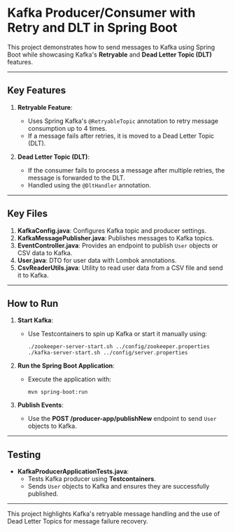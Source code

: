 # Kafka Producer/Consumer with Retry and DLT in Spring Boot

This project demonstrates how to send messages to Kafka using Spring Boot while showcasing Kafka's **Retryable** and **Dead Letter Topic (DLT)** features.

---

## Key Features

1. **Retryable Feature**: 
   - Uses Spring Kafka's `@RetryableTopic` annotation to retry message consumption up to 4 times.
   - If a message fails after retries, it is moved to a Dead Letter Topic (DLT).

2. **Dead Letter Topic (DLT)**: 
   - If the consumer fails to process a message after multiple retries, the message is forwarded to the DLT.
   - Handled using the `@DltHandler` annotation.

---

## Key Files

1. **KafkaConfig.java**: Configures Kafka topic and producer settings.
2. **KafkaMessagePublisher.java**: Publishes messages to Kafka topics.
3. **EventController.java**: Provides an endpoint to publish `User` objects or CSV data to Kafka.
4. **User.java**: DTO for user data with Lombok annotations.
5. **CsvReaderUtils.java**: Utility to read user data from a CSV file and send it to Kafka.

---

## How to Run

1. **Start Kafka**:
   - Use Testcontainers to spin up Kafka or start it manually using:
     ```
     ./zookeeper-server-start.sh ../config/zookeeper.properties
     ./kafka-server-start.sh ../config/server.properties
     ```

2. **Run the Spring Boot Application**:
   - Execute the application with:
     ```
     mvn spring-boot:run
     ```

3. **Publish Events**:
   - Use the **POST /producer-app/publishNew** endpoint to send `User` objects to Kafka.

---

## Testing

- **KafkaProducerApplicationTests.java**: 
   - Tests Kafka producer using **Testcontainers**.
   - Sends `User` objects to Kafka and ensures they are successfully published.

---

This project highlights Kafka's retryable message handling and the use of Dead Letter Topics for message failure recovery.